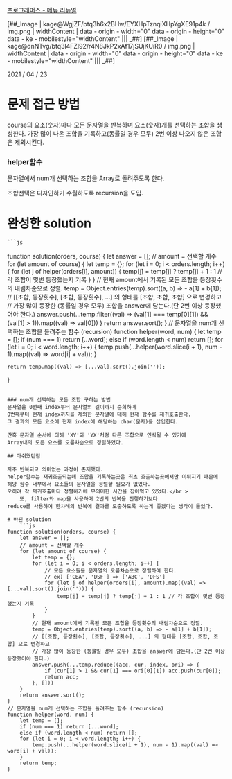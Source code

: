 [프로그래머스 - 메뉴 리뉴얼](https://programmers.co.kr/learn/courses/30/lessons/72411)

[##_Image | kage@WgjZF/btq3h6x2BHw/EYXHpTznqiXHpYgXE91p4k / img.png | widthContent | data - origin - width="0" data - origin - height="0" data - ke - mobilestyle="widthContent" ||| _##]
[##_Image | kage@dnNTvg/btq3l4FZl92/r4N8JkP2xAf17jSUjKUiR0 / img.png | widthContent | data - origin - width="0" data - origin - height="0" data - ke - mobilestyle="widthContent" ||| _##]

2021 / 04 / 23

# 문제 접근 방법

course의 요소(숫자)마다 모든 문자열을 반복하며
요소(숫자)개를 선택하는 조합을 생성한다.
가장 많이 나온 조합을 기록하고(동률일 경우 모두)
2번 이상 나오지 않은 조합은 제외시킨다.

### helper함수
문자열에서 num개 선택하는 조합을 Array로 돌려주도록 한다.

조합선택은 디자인하기 수월하도록 recursion을 도입.

# 완성한 solution

    ```js
function solution(orders, course) {
    let answer = [];
    // amount = 선택할 개수
    for (let amount of course) {
        let temp = {};
        for (let i = 0; i < orders.length; i++) {
            for (let j of helper(orders[i], amount)) {
                temp[j] = temp[j] ? temp[j] + 1 : 1 // 각 조합이 몇번 등장했는지 기록
            }
        }
        // 현재 amount에서 기록된 모든 조합을 등장횟수의 내림차순으로 정렬.
        temp = Object.entries(temp).sort((a, b) => - a[1] + b[1]);
        // [[조합, 등장횟수], [조합, 등장횟수], ...] 의 형태를 [조합, 조합, 조합] 으로 변경하고
        // 가장 많이 등장한 (동률일 경우 모두) 조합을 answer에 담는다.(단 2번 이상 등장했어야 한다.)
        answer.push(...temp.filter((val) => (val[1] === temp[0][1]) && (val[1] > 1)).map((val) => val[0]))
    }
    return answer.sort();
}
// 문자열을 num개 선택하는 조합을 돌려주는 함수 (recursion)
function helper(word, num) {
    let temp = [];
    if (num === 1) return [...word];
    else if (word.length < num) return [];
    for (let i = 0; i < word.length; i++) {
        temp.push(...helper(word.slice(i + 1), num - 1).map((val) => word[i] + val));
    }

    return temp.map((val) => [...val].sort().join(''));
}
```

### num개 선택하는 모든 조합 구하는 방법
문자열을 0번째 index부터 문자열의 길이까지 순회하며
0번째부터 현재 index까지를 제외한 문자열에 대해 현재 함수를 재귀호출한다.
그 결과의 모든 요소에 현재 index에 해당하는 char(문자)를 삽입한다.

간혹 문자열 순서에 의해 'XY'와 'YX'처럼 다른 조합으로 인식될 수 있기에
Array내의 모든 요소를 오름차순으로 정렬하였다.

## 아쉬웠던점

자주 반복되고 의미없는 과정이 존재했다.
helper함수는 재귀호출되는데 조합을 기록하는곳은 최초 호출하는곳에서만 이뤄지기 때문에
해당 함수 내부에서 요소들의 문자열을 정렬할 필요가 없었다.
오히려 각 재귀호출마다 정렬하기에 무의미한 시간을 잡아먹고 있었다.</br >
    또, filter와 map을 사용하며 2번의 반복을 진행하기보다
reduce를 사용하여 한차례의 반복에 결과를 도출하도록 하는게 좋겠다는 생각이 들었다.

# 바뀐 solution
    ```js
function solution(orders, course) {
    let answer = [];
    // amount = 선택할 개수
    for (let amount of course) {
        let temp = {};
        for (let i = 0; i < orders.length; i++) {
            // 모든 요소들을 문자열의 오름차순으로 정렬하여 한다.
            // ex) ['CBA', 'DSF'] => ['ABC', 'DFS']
            for (let j of helper(orders[i], amount).map((val) => [...val].sort().join(''))) {
                temp[j] = temp[j] ? temp[j] + 1 : 1 // 각 조합이 몇번 등장했는지 기록
            }
        }
        // 현재 amount에서 기록된 모든 조합을 등장횟수의 내림차순으로 정렬.
        temp = Object.entries(temp).sort((a, b) => - a[1] + b[1]);
        // [[조합, 등장횟수], [조합, 등장횟수], ...] 의 형태를 [조합, 조합, 조합] 으로 변경하고
        // 가장 많이 등장한 (동률일 경우 모두) 조합을 answer에 담는다.(단 2번 이상 등장했어야 한다.)
        answer.push(...temp.reduce((acc, cur, index, ori) => {
            if (cur[1] > 1 && cur[1] === ori[0][1]) acc.push(cur[0]);
            return acc;
        }, []))
    }
    return answer.sort();
}
// 문자열을 num개 선택하는 조합을 돌려주는 함수 (recursion)
function helper(word, num) {
    let temp = [];
    if (num === 1) return [...word];
    else if (word.length < num) return [];
    for (let i = 0; i < word.length; i++) {
        temp.push(...helper(word.slice(i + 1), num - 1).map((val) => word[i] + val));
    }
    return temp;
}
```